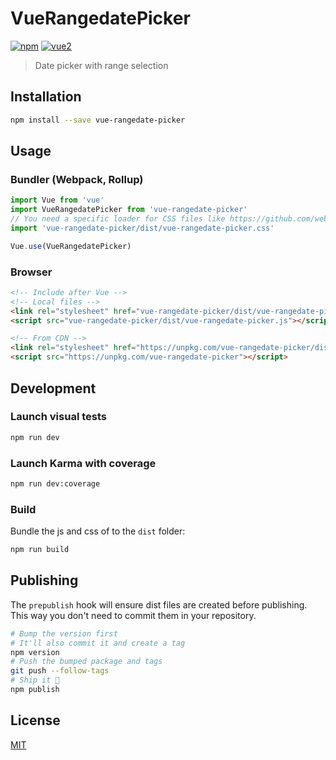# VueRangedatePicker

[![npm](https://img.shields.io/npm/v/vue-rangedate-picker.svg)](https://www.npmjs.com/package/vue-rangedate-picker) [![vue2](https://img.shields.io/badge/vue-2.x-brightgreen.svg)](https://vuejs.org/)

> Date picker with range selection

## Installation

```bash
npm install --save vue-rangedate-picker
```

## Usage

### Bundler (Webpack, Rollup)

```js
import Vue from 'vue'
import VueRangedatePicker from 'vue-rangedate-picker'
// You need a specific loader for CSS files like https://github.com/webpack/css-loader
import 'vue-rangedate-picker/dist/vue-rangedate-picker.css'

Vue.use(VueRangedatePicker)
```

### Browser

```html
<!-- Include after Vue -->
<!-- Local files -->
<link rel="stylesheet" href="vue-rangedate-picker/dist/vue-rangedate-picker.css"></link>
<script src="vue-rangedate-picker/dist/vue-rangedate-picker.js"></script>

<!-- From CDN -->
<link rel="stylesheet" href="https://unpkg.com/vue-rangedate-picker/dist/vue-rangedate-picker.css"></link>
<script src="https://unpkg.com/vue-rangedate-picker"></script>
```

## Development

### Launch visual tests

```bash
npm run dev
```

### Launch Karma with coverage

```bash
npm run dev:coverage
```

### Build

Bundle the js and css of to the `dist` folder:

```bash
npm run build
```


## Publishing

The `prepublish` hook will ensure dist files are created before publishing. This
way you don't need to commit them in your repository.

```bash
# Bump the version first
# It'll also commit it and create a tag
npm version
# Push the bumped package and tags
git push --follow-tags
# Ship it 🚀
npm publish
```

## License

[MIT](http://opensource.org/licenses/MIT)
